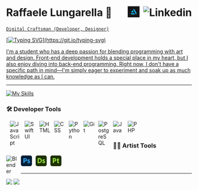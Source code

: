 # Raffaele Lungarella 🤌 <a href='https://www.linkedin.com/public-profile/settings?trk=d_flagship3_profile_self_view_public_profile'><img align='right' alt="Linkedin" height="30px" style="padding-left:10px" src="https://cdn.jsdelivr.net/gh/devicons/devicon/icons/linkedin/linkedin-original-wordmark.svg" /><a href='https://lungarella.artstation.com'><img alt="Linkedin" align='right' style="padding-left:10px"  width="32px" src="artstation.svg" />
          
          

~~~
Digital Craftsman (Developer, Designer)
~~~

[![Typing SVG](https://readme-typing-svg.herokuapp.com?color=8957E5FF&center=true&vCenter=false&width=1000&lines=Ciao++👋,+I+am+Raffaele+Lungarella;+Check+out+my+Profile!;)](https://git.io/typing-svg)

I'm a student who has a deep passion for blending programming with art and design. Front-end development holds a special place in my heart, but I also enjoy diving into back-end programming. Right now, I don't have a specific path in mind—I'm simply eager to experiment and soak up as much knowledge as I can.

---
[![My Skills](https://skillicons.dev/icons?i=js,html,css,wasm)](https://skillicons.dev)
### 🛠️ Developer Tools
<img align="left" alt="JavaScript" width="30px" style="padding-left:10px;padding-right:10px;" src="https://cdn.jsdelivr.net/gh/devicons/devicon/icons/javascript/javascript-plain.svg" />
<img align="left" alt="SwiftUI" width="30px" style="padding-right:10px;" src="https://cdn.jsdelivr.net/gh/devicons/devicon/icons/swift/swift-original.svg" />
<img align="left" alt="HTML" width="30px" style="padding-right:10px;" src="https://cdn.jsdelivr.net/gh/devicons/devicon/icons/html5/html5-plain.svg" />
<img align="left" alt="CSS" width="30px" style="padding-right:10px;" src="https://cdn.jsdelivr.net/gh/devicons/devicon/icons/css3/css3-plain.svg" />
<img align="left" alt="Python" width="30px" style="padding-right:10px;" src="https://cdn.jsdelivr.net/gh/devicons/devicon/icons/python/python-plain.svg" />
<img align="left" alt="Git" width="30px" style="padding-right:10px;" src="https://cdn.jsdelivr.net/gh/devicons/devicon/icons/git/git-original.svg" />
<img align="left" alt="PostgreSQL" width="30px" style="padding-right:10px;" src="https://cdn.jsdelivr.net/gh/devicons/devicon/icons/postgresql/postgresql-original.svg"  /> 
<img align="left" alt="Java" width="30px" style="padding-right:10px;" src="https://cdn.jsdelivr.net/gh/devicons/devicon/icons/java/java-original.svg"/>
<img align="left" alt="PHP" width="30px" style="padding-right:10px;" src="https://cdn.jsdelivr.net/gh/devicons/devicon/icons/php/php-plain.svg" />  
<br />

<br>

### 🧑‍💻 Artist Tools

<img align="left" alt="Blender" width="30px" style="padding-right:10px;" src="https://cdn.jsdelivr.net/gh/devicons/devicon/icons/blender/blender-original.svg" />   
<img align="left" alt="Photoshop" width="30px" style="padding-right:10px;" src="photoshop.svg" />
<img align="left" alt="Designer" width="30px" style="padding-right:10px;" src="substance-designer.svg" />
<img align="left" alt="Painter" width="30px" style="padding-right:10px;" src="substance-painter.svg" />  
<br />

<br>

---

![](https://github-readme-stats.vercel.app/api?username=rlungarella13&show_icons=true&icon_color=805AD5&text_color=808080&bg_color=ffffff00&title_color=8957E5FF&include_all_commits=true&count_private=true&hide_border=true&cache_seconds=86400&rank_icon=github)
![](https://github-readme-stats-rlungarella13.vercel.app/api/top-langs/?username=rlungarella13&show_icons=true&icon_color=805AD5&text_color=808080&hide_title=true&bg_color=ffffff00&include_all_commits=true&count_private=true&hide_border=true&langs_count=6&layout=compact&cache_seconds=86400)
